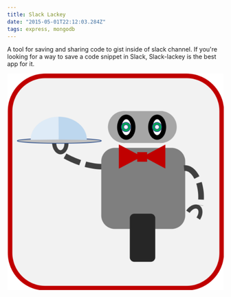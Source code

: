```yaml
---
title: Slack Lackey
date: "2015-05-01T22:12:03.284Z"
tags: express, mongodb
---
```


A tool for saving and sharing code to gist inside of slack channel. If you're looking for a way to save a code snippet in Slack, Slack-lackey is the best app for it.

![Robot icon for Slack Lackey](https://raw.githubusercontent.com/slack-lackey/docs/master/assets/whiteboards/slack-lackey.png)